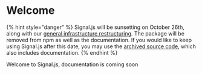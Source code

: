 # Welcome

{% hint style="danger" %}
Signal.js will be sunsetting on October 26th, along with our [general infrastructure restructuring](https://app.gitbook.com/s/ba0VvgtFt5bQ1nMX8XVR/). The package will be removed from npm as well as the documentation. If you would like to keep using Signal.js after this date, you may use the [archived source code](https://archives.equestria.dev/cgit/signal.js), which also includes documentation.
{% endhint %}

Welcome to Signal.js, documentation is coming soon
